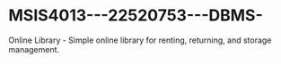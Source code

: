 # MSIS4013---22520753---DBMS-
Online Library - Simple online library for renting, returning, and storage management. 
